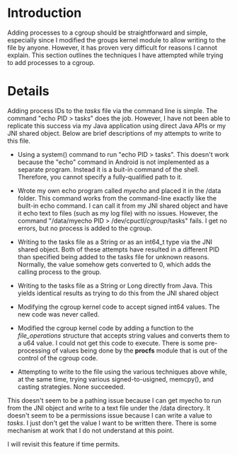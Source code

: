 # Introduction #

Adding processes to a cgroup should be straightforward and simple, especially since I modified the groups kernel module to allow writing to the file by anyone.  However, it has proven very difficult for reasons I cannot explain.  This section outlines the techniques I have attempted while trying to add processes to a cgroup.


# Details #

Adding process IDs to the _tasks_ file via the command line is simple.  The command "echo PID > tasks" does the job.  However, I have not been able to replicate this success via my Java application using direct Java APIs or my JNI shared object.  Below are brief descriptions of my attempts to write to this file.

  * Using a system() command to run "echo PID > tasks".  This doesn't work because the "echo" command in Android is not implemented as a separate program.  Instead it is a buit-in command of the shell.  Therefore, you cannot specify a fully-qualified path to it.

  * Wrote my own echo program called _myecho_ and placed it in the /data folder.  This command works from the command-line exactly like the built-in echo command.  I can call it from my JNI shared object and have it echo text to files (such as my log file) with no issues.  However, the command "/data/myecho PID > /dev/cpuctl/_cgroup_/tasks" fails.  I get no errors, but no process is added to the cgroup.

  * Writing to the tasks file as a String or as an int64\_t type via the JNI shared object.  Both of these attempts have resulted in a different PID than specified being added to the tasks file for unknown reasons.  Normally, the value somehow gets converted to 0, which adds the calling process to the group.

  * Writing to the tasks file as a String or Long directly from Java.  This yields identical results as trying to do this from the JNI shared object

  * Modifying the cgroup kernel code to accept signed int64 values.  The new code was never called.

  * Modified the cgroup kernel code by adding a function to the _file\_operations_ structure that accepts string values and converts them to a u64 value.  I could not get this code to execute.  There is some pre-processing of values being done by the **procfs** module that is out of the control of the cgroup code.

  * Attempting to write to the file using the various techniques above while, at the same time, trying various signed-to-usigned, memcpy(), and casting strategies.  None succeeded.

This doesn't seem to be a pathing issue because I can get myecho to run from the JNI object and write to a text file under the /data directory.  It doesn't seem to be a permissions issue because I can write a value to _tasks_.  I just don't get the value I want to be written there.  There is some mechanism at work that I do not understand at this point.

I will revisit this feature if time permits.